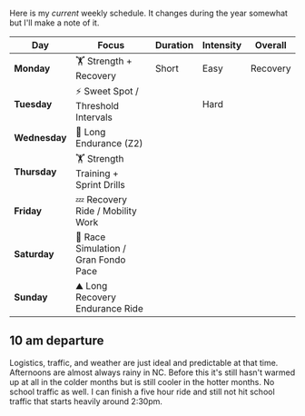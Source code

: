 Here is my *current* weekly schedule. It changes during the year somewhat but I'll make a note of it.

| Day           | Focus                                 | Duration | Intensity | Overall  |
| ------------- | ------------------------------------- | -------- | --------- | -------- |
| **Monday**    | 🏋️ Strength + Recovery               | Short    | Easy      | Recovery |
| **Tuesday**   | ⚡ Sweet Spot / Threshold Intervals    |          | Hard      |          |
| **Wednesday** | 🚴 Long Endurance (Z2)                |          |           |          |
| **Thursday**  | 🏋️ Strength Training + Sprint Drills |          |           |          |
| **Friday**    | 💤 Recovery Ride / Mobility Work      |          |           |          |
| **Saturday**  | 🏁 Race Simulation / Gran Fondo Pace  |          |           |          |
| **Sunday**    | ⛰️ Long Recovery Endurance Ride       |          |           |          |
## 10 am departure

Logistics, traffic, and weather are just ideal and predictable at that time. Afternoons are almost always rainy in NC. Before this it's still hasn't warmed up at all in the colder months but is still cooler in the hotter months. No school traffic as well. I can finish a five hour ride and still not hit school traffic that starts heavily around 2:30pm.